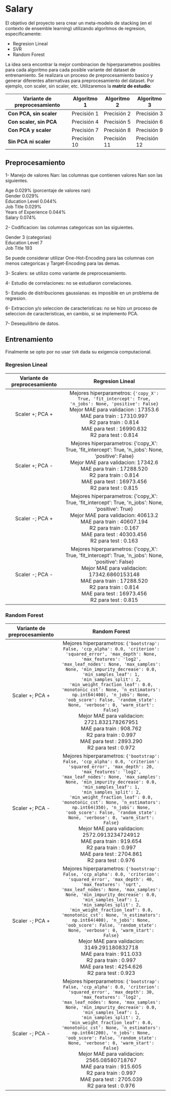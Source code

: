 # Salary

El objetivo del proyecto sera crear un meta-modelo de stacking (en el contexto de ensemble learning) utilizando algoritmos de regresion, especificamente:

* Regresion Lineal
* SVR
* Random Forest

La idea sera encontrar la mejor combinacion de hiperparametros posibles para cada algoritmo para cada posible variante del dataset de entrenamiento. Se realizara un proceso de preprocesamiento basico y generar diferentes alternativas para preprocesamiento del dataset. Por ejemplo, con scaler, sin scaler, etc. Utilizaremos la **matriz de estudio**:


| **Variante de preprocesamiento** | **Algoritmo 1** | **Algoritmo 2** | **Algoritmo 3** |
|--------------------------------|-----------------|-----------------|-----------------|
| **Con PCA, sin scaler**        | Precisión 1     | Precisión 2     | Precisión 3     |
| **Con scaler, sin PCA**        | Precisión 4     | Precisión 5     | Precisión 6     |
| **Con PCA y scaler**           | Precisión 7     | Precisión 8     | Precisión 9     |
| **Sin PCA ni scaler**          | Precisión 10    | Precisión 11    | Precisión 12    |


## Preprocesamiento

1- Manejo de valores Nan: las columnas que contienen valores Nan son las siguientes.

Age                 0.029% (porcentaje de valores nan)\
Gender              0.029%\
Education Level     0.044%\
Job Title           0.029%\
Years of Experience 0.044%\
Salary              0.074%



2- Codificacion: las columnas categoricas son las siguientes.

Gender              3 (categorias)\
Education Level     7\
Job Title           193

Se puede considerar utilizar One-Hot-Encoding para las columnas con menos categoricas y Target-Encoding para las demas.

3- Scalers: se utilizo como variante de preprocesamiento.

4- Estudio de correlaciones: no se estudiaron correlaciones.

5- Estudio de distribuciones gaussianas: es imposible en un problema de regresion.

6- Extraccion y/o seleccion de caracteristicas: no se hizo un proceso de seleccion de caracteristicas, en cambio, si se implemento PCA.

7- Desequilibrio de datos.


## Entrenamiento

Finalmente se opto por no usar `SVR` dada su exigencia computacional.

### Regresion Lineal

| Variante de preprocesamiento |                                                                                                                        Regresion Lineal                                                                                                                        |
|:----------------------------:|:--------------------------------------------------------------------------------------------------------------------------------------------------------------------------------------------------------------------------------------------------------------:|
|        Scaler +; PCA +       | Mejores hiperparametros: `{'copy_X': True, 'fit_intercept': True, 'n_jobs': None, 'positive': False}`<br>Mejor MAE para validacion : 17353.6<br>MAE para train : 17310.997<br>R2 para train : 0.814<br>MAE para test : 16990.632<br>R2 para test : 0.814       |
|        Scaler +; PCA -       | Mejores hiperparametros: {'copy_X': True, 'fit_intercept': True, 'n_jobs': None, 'positive': False}<br>Mejor MAE para validacion: 17342.6<br>MAE para train : 17288.520<br>R2 para train : 0.814<br>MAE para test : 16973.456<br>R2 para test : 0.815          |
|        Scaler -; PCA +       | Mejores hiperparametros: {'copy_X': True, 'fit_intercept': True, 'n_jobs': None, 'positive': True}<br>Mejor MAE para validacion: 40613.2<br>MAE para train : 40607.194<br>R2 para train : 0.167<br>MAE para test : 40303.456<br>R2 para test : 0.163           |
|        Scaler -; PCA -       | Mejores hiperparametros: {'copy_X': True, 'fit_intercept': True, 'n_jobs': None, 'positive': False}<br>Mejor MAE para validacion: 17342.6860153148<br>MAE para train : 17288.520<br>R2 para train : 0.814<br>MAE para test : 16973.456<br>R2 para test : 0.815 |


### Random Forest



| Variante de preprocesamiento |                                                                                                                                                                                                                                                                                                   Random Forest                                                                                                                                                                                                                                                                                                   |
|:----------------------------:|:-----------------------------------------------------------------------------------------------------------------------------------------------------------------------------------------------------------------------------------------------------------------------------------------------------------------------------------------------------------------------------------------------------------------------------------------------------------------------------------------------------------------------------------------------------------------------------------------------------------------:|
|        Scaler +; PCA +       | Mejores hiperparametros: `{'bootstrap': False, 'ccp_alpha': 0.0, 'criterion': 'squared_error', 'max_depth': None, 'max_features': 'log2', 'max_leaf_nodes': None, 'max_samples': None, 'min_impurity_decrease': 0.0, 'min_samples_leaf': 1, 'min_samples_split': 2, 'min_weight_fraction_leaf': 0.0, 'monotonic_cst': None, 'n_estimators': np.int64(400), 'n_jobs': None, 'oob_score': False, 'random_state': None, 'verbose': 0, 'warm_start': False}`<br>Mejor MAE para validacion: 2721.832178267951<br>MAE para train : 908.762<br>R2 para train : 0.997<br>MAE para test : 2893.290<br>R2 para test : 0.972 |
|        Scaler +; PCA -       | Mejores hiperparametros: `{'bootstrap': False, 'ccp_alpha': 0.0, 'criterion': 'squared_error', 'max_depth': 20, 'max_features': 'log2', 'max_leaf_nodes': None, 'max_samples': None, 'min_impurity_decrease': 0.0, 'min_samples_leaf': 1, 'min_samples_split': 2, 'min_weight_fraction_leaf': 0.0, 'monotonic_cst': None, 'n_estimators': np.int64(350), 'n_jobs': None, 'oob_score': False, 'random_state': None, 'verbose': 0, 'warm_start': False}`<br>Mejor MAE para validacion: 2572.0913234724912<br>MAE para train : 919.654<br>R2 para train : 0.997<br>MAE para test : 2704.861<br>R2 para test : 0.976  |
|        Scaler -; PCA +       | Mejores hiperparametros: `{'bootstrap': False, 'ccp_alpha': 0.0, 'criterion': 'squared_error', 'max_depth': 40, 'max_features': 'sqrt', 'max_leaf_nodes': None, 'max_samples': None, 'min_impurity_decrease': 0.0, 'min_samples_leaf': 1, 'min_samples_split': 2, 'min_weight_fraction_leaf': 0.0, 'monotonic_cst': None, 'n_estimators': np.int64(400), 'n_jobs': None, 'oob_score': False, 'random_state': None, 'verbose': 0, 'warm_start': False}`<br>Mejor MAE para validacion: 3149.291180832718<br>MAE para train : 911.033<br>R2 para train : 0.997<br>MAE para test : 4254.626<br>R2 para test : 0.923   |
|        Scaler -; PCA -       | Mejores hiperparametros: `{'bootstrap': False, 'ccp_alpha': 0.0, 'criterion': 'squared_error', 'max_depth': 30, 'max_features': 'log2', 'max_leaf_nodes': None, 'max_samples': None, 'min_impurity_decrease': 0.0, 'min_samples_leaf': 1, 'min_samples_split': 2, 'min_weight_fraction_leaf': 0.0, 'monotonic_cst': None, 'n_estimators': np.int64(200), 'n_jobs': None, 'oob_score': False, 'random_state': None, 'verbose': 0, 'warm_start': False}`<br>Mejor MAE para validacion: 2565.08580718767<br>MAE para train : 915.605<br>R2 para train : 0.997<br>MAE para test : 2705.039<br>R2 para test : 0.976    |
